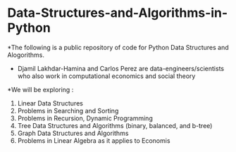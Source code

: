 # Data-Structures-and-Algorithms-in-Python

*The following is a public repository of code for Python Data Structures and Alogorithms. 
  * Djamil Lakhdar-Hamina and Carlos Perez are data-engineers/scientists who also work in computational economics and social       theory 

*We will be exploring :
1. Linear Data Structures 
2. Problems in Searching and Sorting 
3. Problems in Recursion, Dynamic Programming
4. Tree Data Structures and Algorithms (binary, balanced, and b-tree) 
5. Graph Data Structures and Algorithms 
6. Problems in Linear Algebra as it applies to Economis 

